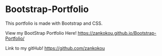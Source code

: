 # Bootstrap-Portfolio
This portfolio is made with Bootstrap and CSS.

View my BootStrap Portfolio Here!
https://zankokou.github.io/Bootstrap-Portfolio/

Link to my gitHub! 
https://github.com/zankokou

